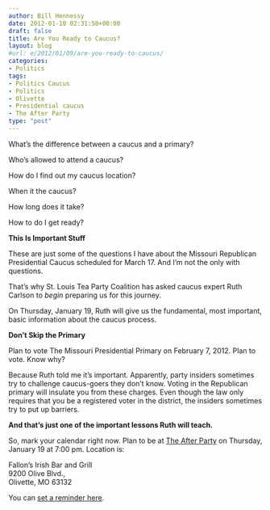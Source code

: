 ```yaml
---
author: Bill Hennessy
date: 2012-01-10 02:31:50+00:00
draft: false
title: Are You Ready to Caucus?
layout: blog
#url: e/2012/01/09/are-you-ready-to-caucus/
categories:
- Politics
tags:
- Politics Caucus
- Politics
- Olivette
- Presidential caucus
- The After Party
type: "post"
---
```


What’s the difference between a caucus and a primary?

Who’s allowed to attend a caucus?

How do I find out my caucus location?

When it the caucus?

How long does it take?

How to do I get ready?

**This Is Important Stuff**

These are just some of the questions I have about the Missouri Republican Presidential Caucus scheduled for March 17. And I’m not the only with questions.

That’s why St. Louis Tea Party Coalition has asked caucus expert Ruth Carlson to _begin_ preparing us for this journey.

On Thursday, January 19, Ruth will give us the fundamental, most important, basic information about the caucus process.

**Don’t Skip the Primary**

Plan to vote The Missouri Presidential Primary on February 7, 2012. Plan to vote. Know why?

Because Ruth told me it’s important. Apparently, party insiders sometimes try to challenge caucus-goers they don’t know. Voting in the Republican primary will insulate you from these charges. Even though the law only requires that you be a registered voter in the district, the insiders sometimes try to put up barriers. 

**And that’s just one of the important lessons Ruth will teach.**

So, mark your calendar right now. Plan to be at [The After Party](https://dev.stlouisteaparty.com/category/the-after-party/) on Thursday, January 19 at 7:00 pm. Location is:

Fallon’s Irish Bar and Grill  
9200 Olive Blvd.,   
Olivette, MO 63132

You can [set a reminder here](https://www.google.com/calendar/event?eid=MjBzNzU5ZmdidW5yOW1ybmhzZXA3ZHZjZHMgc2d0Mmw3YjRmYnR1cWtlc29ndHUxdmEyYjhAZw&ctz=America/Chicago). 
